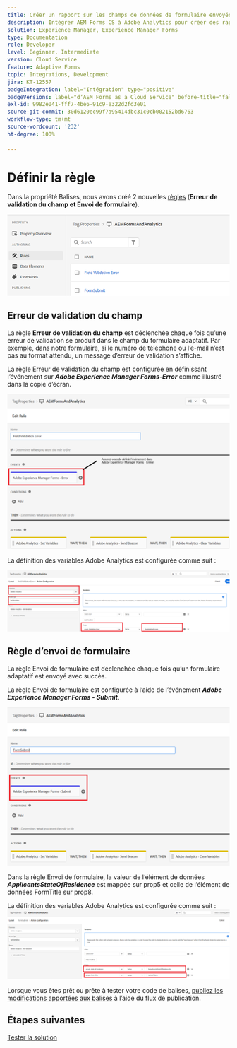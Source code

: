 ```yaml
---
title: Créer un rapport sur les champs de données de formulaire envoyés à l’aide d’Adobe Analytics
description: Intégrer AEM Forms CS à Adobe Analytics pour créer des rapports sur les champs de données de formulaire
solution: Experience Manager, Experience Manager Forms
type: Documentation
role: Developer
level: Beginner, Intermediate
version: Cloud Service
feature: Adaptive Forms
topic: Integrations, Development
jira: KT-12557
badgeIntegration: label="Intégration" type="positive"
badgeVersions: label="dʼAEM Forms as a Cloud Service" before-title="false"
exl-id: 9982e041-fff7-4be6-91c9-e322d2fd3e01
source-git-commit: 30d6120ec99f7a95414dbc31c0cb002152bd6763
workflow-type: tm+mt
source-wordcount: '232'
ht-degree: 100%

---
```


# Définir la règle

Dans la propriété Balises, nous avons créé 2 nouvelles [règles](https://experienceleague.adobe.com/docs/platform-learn/implement-in-websites/configure-tags/add-data-elements-rules.html?lang=fr) (**Erreur de validation du champ et Envoi de formulaire**).

![adaptive-form](assets/rules.png)


## Erreur de validation du champ

La règle **Erreur de validation du champ** est déclenchée chaque fois qu’une erreur de validation se produit dans le champ du formulaire adaptatif. Par exemple, dans notre formulaire, si le numéro de téléphone ou l’e-mail n’est pas au format attendu, un message d’erreur de validation s’affiche.

La règle Erreur de validation du champ est configurée en définissant l’événement sur _**Adobe Experience Manager Forms-Error**_ comme illustré dans la copie d’écran.



![applicant-state-residence](assets/field_validation_error_rule.png)

La définition des variables Adobe Analytics est configurée comme suit :

![set action](assets/field_validation_action_rule.png)

## Règle d’envoi de formulaire

La règle Envoi de formulaire est déclenchée chaque fois qu’un formulaire adaptatif est envoyé avec succès.

La règle Envoi de formulaire est configurée à l’aide de l’événement _**Adobe Experience Manager Forms - Submit**_.

![form-submit-rule](assets/form-submit-rule.png)

Dans la règle Envoi de formulaire, la valeur de l’élément de données _**ApplicantsStateOfResidence**_ est mappée sur prop5 et celle de l’élément de données FormTitle sur prop8.

La définition des variables Adobe Analytics est configurée comme suit :
![form-submit-rule-set-variables](assets/form-submit-set-variable.png)

Lorsque vous êtes prêt ou prête à tester votre code de balises, [publiez les modifications apportées aux balises](https://experienceleague.adobe.com/docs/experience-platform/tags/publish/publishing-flow.html?lang=fr) à l’aide du flux de publication.

## Étapes suivantes

[Tester la solution](./test.md)